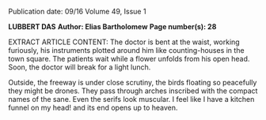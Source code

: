 Publication date: 09/16
Volume 49, Issue 1

**LUBBERT DAS**
**Author: Elias Bartholomew**
**Page number(s): 28**

EXTRACT ARTICLE CONTENT:
The doctor is bent at the waist, working furiously,
his instruments plotted around him
like counting-houses in the town square.
The patients wait while a flower unfolds
from his open head. Soon, the doctor will break for a light lunch.

Outside, the freeway is under close scrutiny,
the birds floating so peacefully
they might be drones.
They pass through arches inscribed
with the compact names of the sane.
Even the serifs look muscular.
I feel like I have a kitchen funnel on my head!
and its end opens up to heaven.